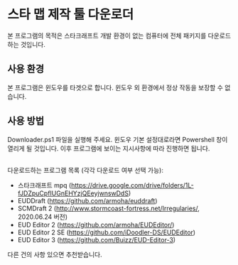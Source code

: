 # 스타 맵 제작 툴 다운로더

본 프로그램의 목적은 스타크래프트 개발 환경이 없는 컴퓨터에 전체 패키지를 다운로드하는 것입니다.

## 사용 환경

본 프로그램은 윈도우를 타겟으로 합니다. 윈도우 외 환경에서 정상 작동을 보장할 수 없습니다.

## 사용 방법

Downloader.ps1 파일을 실행해 주세요. 윈도우 기본 설정대로라면 Powershell 창이 열리게 될 것입니다.
이후 프로그램에 보이는 지시사항에 따라 진행하면 됩니다.

## 

다운로드하는 프로그램 목록 (각각 다운로드 여부 선택 가능):
* 스타크래프트 mpq (https://drive.google.com/drive/folders/1L-fJDZpuCpfIUGnEHYzjQEeyjwnswDdS)
* EUDDraft (https://github.com/armoha/euddraft)
* SCMDraft 2 (http://www.stormcoast-fortress.net/Irregularies/, 2020.06.24 버전)
* EUD Editor 2 (https://github.com/armoha/EUDEditor/)
* EUD Editor 2 SE (https://github.com/iDoodler-DS/EUDEditor)
* EUD Editor 3 (https://github.com/Buizz/EUD-Editor-3)

다른 건의 사항 있으면 추천받습니다.
